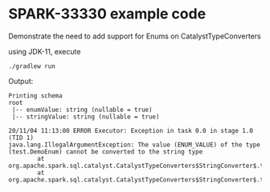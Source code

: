 # SPARK-33330 example code
Demonstrate the need to add support for Enums on CatalystTypeConverters

using JDK-11, execute

`./gradlew run`

Output:
```
Printing schema
root
 |-- enumValue: string (nullable = true)
 |-- stringValue: string (nullable = true)

20/11/04 11:13:00 ERROR Executor: Exception in task 0.0 in stage 1.0 (TID 1)
java.lang.IllegalArgumentException: The value (ENUM_VALUE) of the type (test.DemoEnum) cannot be converted to the string type
        at org.apache.spark.sql.catalyst.CatalystTypeConverters$StringConverter$.toCatalystImpl(CatalystTypeConverters.scala:296)
        at org.apache.spark.sql.catalyst.CatalystTypeConverters$StringConverter$.toCatalystImpl(CatalystTypeConverters.scala:289)

```